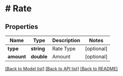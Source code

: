 # # Rate

## Properties

Name | Type | Description | Notes
------------ | ------------- | ------------- | -------------
**type** | **string** | Rate Type | [optional]
**amount** | **double** | Amount | [optional]

[[Back to Model list]](../../README.md#models) [[Back to API list]](../../README.md#endpoints) [[Back to README]](../../README.md)
